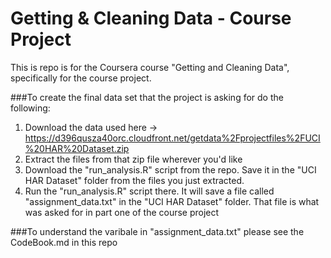 Getting & Cleaning Data - Course Project
=====================
This is repo is for the Coursera course "Getting and Cleaning Data", specifically for the course project.

###To create the final data set that the project is asking for do the following:
1. Download the data used here -> https://d396qusza40orc.cloudfront.net/getdata%2Fprojectfiles%2FUCI%20HAR%20Dataset.zip 
2. Extract the files from that zip file wherever you'd like
3. Download the "run_analysis.R" script from the repo. Save it in the "UCI HAR Dataset" folder from the files you just extracted.
4. Run the "run_analysis.R" script there. It will save a file called "assignment_data.txt" in the "UCI HAR Dataset" folder. That file is what was asked for in part one of the course project

###To understand the varibale in "assignment_data.txt" please see the CodeBook.md in this repo
